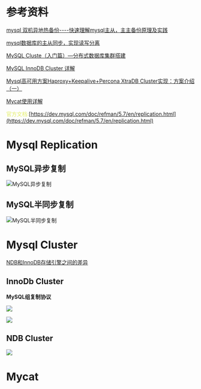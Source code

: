# 参考资料

[mysql 双机异地热备份----快速理解mysql主从，主主备份原理及实践](https://blog.csdn.net/huxing998/article/details/72621670?biz_id=102&utm_term=https://gitsea.com/2013/06/16/&utm_medium=distribute.pc_search_result.none-task-blog-2~all~sobaiduweb~default-1-72621670&spm=1018.2118.3001.4187)

[mysql数据库的主从同步，实现读写分离](https://blog.csdn.net/qq_15092079/article/details/81672920)

[MySQL Cluste（入门篇）—分布式数据库集群搭建](https://blog.csdn.net/qq_15092079/article/details/82665307)

[MySQL InnoDB Cluster 详解](https://www.modb.pro/db/13606)

[Mysql高可用方案Haproxy+Keepalive+Percona XtraDB Cluster实现：方案介绍 （一）](https://blog.csdn.net/lch520baby/article/details/92635911)

[Mycat使用详解](https://blog.csdn.net/qq_35890572/article/details/81162110)

<span style="color:#e3ee64">官方文档:</span>[https://dev.mysql.com/doc/refman/5.7/en/replication.html](https://dev.mysql.com/doc/refman/5.7/en/replication.html)

# Mysql Replication

## **MySQL异步复制**

![**MySQL异步复制**](https://dev.mysql.com/doc/refman/5.7/en/images/async-replication-diagram.png)

## **MySQL半同步复制**

![**MySQL半同步复制**](https://dev.mysql.com/doc/refman/5.7/en/images/semisync-replication-diagram.png)

# Mysql Cluster

[NDB和InnoDB存储引擎之间的差异](https://dev.mysql.com/doc/refman/5.7/en/mysql-cluster-ndb-innodb-engines.html)

## InnoDb Cluster

 **MySQL组复制协议**

![](https://dev.mysql.com/doc/refman/5.7/en/images/gr-replication-diagram.png)

![](https://dev.mysql.com/doc/refman/5.7/en/images/innodb_cluster_overview.png)

## NDB Cluster

![](https://dev.mysql.com/doc/refman/5.7/en/images/cluster-components-1.png)

# Mycat

